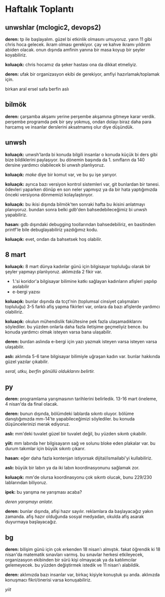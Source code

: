 
# Haftalık Toplantı

## unwshlar (mclogic2, devops2)

**deren:** tp ile başlayalım. güzel bi etkinlik olmasını umuyoruz. yarın 11 gibi chris hoca gelecek. ikram olması gerekiyor. çay ve kahve ikramı yıldırım abiden olacak. onun dışında amfinin yanına bir masa koyup bir şeyler koyabiliriz.

**koluaçık:** chris hocamız da şeker hastası ona da dikkat etmeliyiz.

**deren:** ufak bir organizasyon ekibi de gerekiyor, amfiyi hazırlamak/toplamak için.

birkan
aral
ersel
safa
berfin
aslı

## bilmök

**deren:** çarşamba akşamı yerine perşembe akşamına gitmeye karar verdik. perşembe programda pek bir şey yokmuş, ondan dolayı biraz daha para harcamış ve insanlar derslerini aksatmamış olur diye düşündük.

## unwsh

**koluaçık:** unwsh'larda bi konuda bilgili insanlar o konuda küçük bi ders gibi bize bildiklerini paylaşıyor. bu dönemin başında da 1. sınıfların da 140 dersine yardımcı olabilecek bi unwsh planlıyoruz.

**koluaçık:** _make_ diye bir komut var, ve bu şu işe yarıyor.

**koluaçık:** ayrıca bazı versiyon kontrol sistemleri var, git bunlardan bir tanesi. ödevleri yaparken dönüp en son neler yapmışız ya da bir hata yaptığımızda önceki versiyona dönmemizi kolaylaştırıyor.

**koluaçık:** bu ikisi dışında bilmök'ten sonraki hafta bu ikisini anlatmayı planıyoruz. bundan sonra belki _gdb_'den bahsedebileceğimiz bi unwsh yapabiliriz.

**hasan:** gdb dışındaki debugging toollarından bahsedebiliriz, en basitinden printf'le bile debuglayabiliriz yazdığımız kodu.

**koluaçık:** evet, ondan da bahsetsek hoş olabilir.

## 8 mart

**koluaçık:** 8 mart dünya kadınlar günü için bilgisayar topluluğu olarak bir şeyler yapmayı planlıyoruz. aklımızda 2 fikir var.

- 1.'si koridor'a bilgisayar bilimine katkı sağlayan kadınların afişleri yapılıp asılabilir
- e-bergi yazısı

**koluaçık:** bunlar dışında da tcçt'nin (toplumsal cinsiyet çalışmaları topluluğu) 3-5 farklı afiş yapma fikirleri var, onlara da bazı afişlerde yardımcı olabiliriz.

**koluaçık:** okulun mühendislik fakültesine pek fazla ulaşamadıklarını söylediler. bu yüzden onlarla daha fazla iletişime geçmeliyiz bence. bu konuda yardımcı olmak isteyen varsa bana ulaşabilir.

**deren:** burdan aslında e-bergi için yazı yazmak isteyen varsa isteyen varsa ulaşabilir.

**aslı:** aklımda 5-6 tane bilgisayar bilimiyle uğraşan kadın var. bunlar hakkında güzel yazılar çıkabilir.

_seral, utku, berfin gönüllü olduklarını belirtir._

## py

**deren:** programlama yarışmasının tarihlerini belirledik. 13-16 mart öneleme, 4 nisan'da da final olacak.

**deren:** bunun dışında, bölümdeki lablarda sıkıntı oluyor. bölüme danıştığımızda mm-14'te yapabileceğimizi söylediler. bu konuda düşüncelerinizi merak ediyoruz.

**aslı:** mm'deki tuvalet güzel bir tuvalet değil, bu yüzden sıkıntı çıkabilir.

**yiit:** mm labında her bilgisayarın sağ ve solunu bloke eden plakalar var. bu durum takımlar için büyük sıkıntı çıkarır.

**hasan:** eğer daha fazla kontenjan istiyorsak dijital/ismailabi'yi kullabiliriz.

**aslı:** büyük bir labın ya da iki labın koordinasyonunu sağlamak zor.

**koluaçık:** mm'de olursa koordinasyonu çok sıkıntı olucak, bunu 229/230 lablarından biliyoruz.

**ipek:** bu yarışma ne yarışması acaba?

_deren yarışmayı anlatır._

**deren:** bunlar dışında, afişi hazır sayılır. reklamlara da başlayacağız yakın zamanda. afiş hazır olduğunda sosyal medyadan, okulda afiş asarak duyurmaya başlayacağız.

## bg

**deren:** bilişim günü için çok erkenden 18 nisan'ı almıştık. fakat öğrendik ki 18 nisan'da matematik sınavları varmış. bu sınavlar herkesi etkileyecek, organizasyon ekibinden bir sürü kişi olmayacak ya da katılımcılar gelemeyecek. bu yüzden değiştirmek istedik ve 11 nisan'ı alabildik.

**deren:** aklımızda bazı insanlar var, birkaç kişiyle konuştuk şu anda. aklınızda konuşmacı fikri/önerisi varsa konuşabiliriz.

_yiit_
